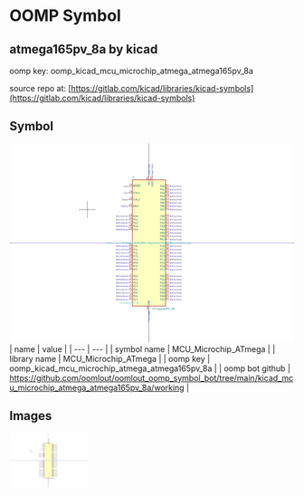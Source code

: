 # OOMP Symbol  
## atmega165pv_8a  by kicad  
  
oomp key: oomp_kicad_mcu_microchip_atmega_atmega165pv_8a  
  
source repo at: [https://gitlab.com/kicad/libraries/kicad-symbols](https://gitlab.com/kicad/libraries/kicad-symbols)  
## Symbol  
  
[![working.png](working_600.png)](working.png)  
| name | value | 
| --- | --- | 
| symbol name | MCU_Microchip_ATmega | 
| library name | MCU_Microchip_ATmega | 
| oomp key | oomp_kicad_mcu_microchip_atmega_atmega165pv_8a | 
| oomp bot github | https://github.com/oomlout/oomlout_oomp_symbol_bot/tree/main/kicad_mcu_microchip_atmega_atmega165pv_8a/working | 
## Images  
  
[![working.png](working_140.png)](working.png)  
